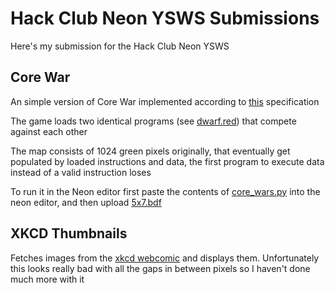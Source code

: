 # Hack Club Neon YSWS Submissions #

Here's my submission for the Hack Club Neon YSWS

## Core War ##

An simple version of Core War implemented according to [this](https://corewar.co.uk/standards/cwg.txt) specification

The game loads two identical programs (see [dwarf.red](./dwarf.red)) that compete against each other

The map consists of 1024 green pixels originally, that eventually get populated by loaded instructions and data, the first program to execute data instead of a valid instruction loses

To run it in the Neon editor first paste the contents of [core_wars.py](./core_wars.py) into the neon editor, and then upload [5x7.bdf](./assets/5x7.bdf)



## XKCD Thumbnails ##

Fetches images from the [xkcd webcomic](https://xkcd.com/) and displays them. Unfortunately this looks really bad with all the gaps in between pixels so I haven't done much more with it

